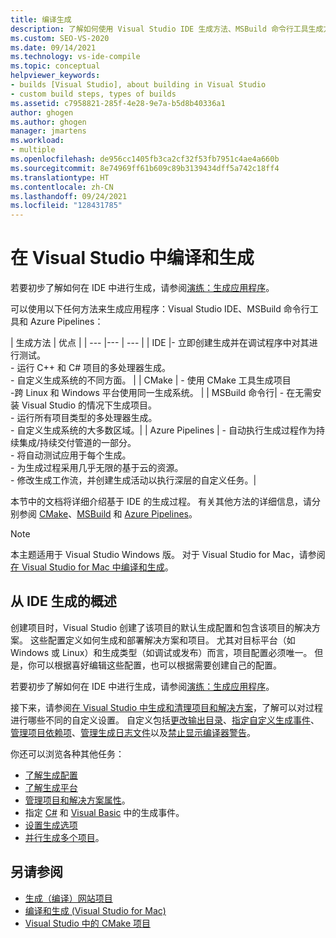 ```yaml
---
title: 编译生成
description: 了解如何使用 Visual Studio IDE 生成方法、MSBuild 命令行工具生成方法或 Azure Pipelines 生成方法来生成应用程序。
ms.custom: SEO-VS-2020
ms.date: 09/14/2021
ms.technology: vs-ide-compile
ms.topic: conceptual
helpviewer_keywords:
- builds [Visual Studio], about building in Visual Studio
- custom build steps, types of builds
ms.assetid: c7958821-285f-4e28-9e7a-b5d8b40336a1
author: ghogen
ms.author: ghogen
manager: jmartens
ms.workload:
- multiple
ms.openlocfilehash: de956cc1405fb3ca2cf32f53fb7951c4ae4a660b
ms.sourcegitcommit: 8e74969ff61b609c89b3139434dff5a742c18ff4
ms.translationtype: HT
ms.contentlocale: zh-CN
ms.lasthandoff: 09/24/2021
ms.locfileid: "128431785"
---
```

# <a name="compile-and-build-in-visual-studio"></a>在 Visual Studio 中编译和生成

若要初步了解如何在 IDE 中进行生成，请参阅[演练：生成应用程序](walkthrough-building-an-application.md)。

可以使用以下任何方法来生成应用程序：Visual Studio IDE、MSBuild 命令行工具和 Azure Pipelines：

| 生成方法 | 优点 |
| --- |--- | --- |
| IDE |- 立即创建生成并在调试程序中对其进行测试。<br />- 运行 C++ 和 C# 项目的多处理器生成。<br />- 自定义生成系统的不同方面。 |
| CMake | - 使用 CMake 工具生成项目<br />-跨 Linux 和 Windows 平台使用同一生成系统。 |
| MSBuild 命令行| - 在无需安装 Visual Studio 的情况下生成项目。<br />- 运行所有项目类型的多处理器生成。<br />- 自定义生成系统的大多数区域。|
| Azure Pipelines | - 自动执行生成过程作为持续集成/持续交付管道的一部分。<br />- 将自动测试应用于每个生成。<br />- 为生成过程采用几乎无限的基于云的资源。<br />- 修改生成工作流，并创建生成活动以执行深层的自定义任务。|

本节中的文档将详细介绍基于 IDE 的生成过程。 有关其他方法的详细信息，请分别参阅 [CMake](/cpp/build/cmake-projects-in-visual-studio)、[MSBuild](../msbuild/msbuild.md) 和 [Azure Pipelines](/azure/devops/pipelines/index?view=vsts&preserve-view=true)。

> [!NOTE]
> 本主题适用于 Visual Studio  Windows 版。 对于 Visual Studio for Mac，请参阅[在 Visual Studio for Mac 中编译和生成](/visualstudio/mac/compiling-and-building)。

## <a name="overview-of-building-from-the-ide"></a>从 IDE 生成的概述

创建项目时，Visual Studio 创建了该项目的默认生成配置和包含该项目的解决方案。  这些配置定义如何生成和部署解决方案和项目。 尤其对目标平台（如 Windows 或 Linux）和生成类型（如调试或发布）而言，项目配置必须唯一。 但是，你可以根据喜好编辑这些配置，也可以根据需要创建自己的配置。

若要初步了解如何在 IDE 中进行生成，请参阅[演练：生成应用程序](walkthrough-building-an-application.md)。

接下来，请参阅[在 Visual Studio 中生成和清理项目和解决方案](building-and-cleaning-projects-and-solutions-in-visual-studio.md)，了解可以对过程进行哪些不同的自定义设置。 自定义包括[更改输出目录](how-to-change-the-build-output-directory.md)、[指定自定义生成事件](specifying-custom-build-events-in-visual-studio.md)、[管理项目依赖项](how-to-create-and-remove-project-dependencies.md)、[管理生成日志文件](how-to-view-save-and-configure-build-log-files.md)以及[禁止显示编译器警告](how-to-suppress-compiler-warnings.md)。

你还可以浏览各种其他任务：
- [了解生成配置](understanding-build-configurations.md)
- [了解生成平台](understanding-build-platforms.md)
- [管理项目和解决方案属性](managing-project-and-solution-properties.md)。
- 指定 [C#](how-to-specify-build-events-csharp.md) 和 [Visual Basic](how-to-specify-build-events-visual-basic.md) 中的生成事件。
- [设置生成选项](reference/options-dialog-box-projects-and-solutions-build-and-run.md)
- [并行生成多个项目](../msbuild/building-multiple-projects-in-parallel-with-msbuild.md)。

## <a name="see-also"></a>另请参阅

- [生成（编译）网站项目](/previous-versions/hwxa5aha(v=vs.140))
- [编译和生成 (Visual Studio for Mac)](/visualstudio/mac/compiling-and-building)
- [Visual Studio 中的 CMake 项目](/cpp/build/cmake-projects-in-visual-studio)